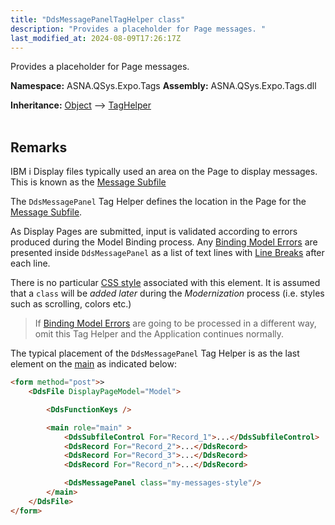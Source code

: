```yaml
---
title: "DdsMessagePanelTagHelper class"
description: "Provides a placeholder for Page messages. "
last_modified_at: 2024-08-09T17:26:17Z
---
```


Provides a placeholder for Page messages.

**Namespace:** ASNA.QSys.Expo.Tags
**Assembly:** ASNA.QSys.Expo.Tags.dll

**Inheritance:** [Object](https://docs.microsoft.com/en-us/dotnet/api/system.object) --> [TagHelper](https://learn.microsoft.com/en-us/dotnet/api/microsoft.aspnetcore.razor.taghelpers.taghelper?view=aspnetcore-8.0)
<br>
<br>

## Remarks

IBM i Display files typically used an area on the Page to display messages. This is known as the [Message Subfile](https://www.ibm.com/docs/en/i/7.1?topic=type-example-message-subfile-using-dds)

The `DdsMessagePanel` Tag Helper defines the location in the Page for the  [Message Subfile](https://www.ibm.com/docs/en/i/7.1?topic=type-example-message-subfile-using-dds).

As Display Pages are submitted, input is validated according to errors produced during the Model Binding process. Any [Binding Model Errors](https://docs.microsoft.com/en-us/dotnet/api/microsoft.aspnetcore.mvc.modelbinding.modelerrorcollection) are presented inside `DdsMessagePanel` as a list of text lines with [Line Breaks](https://developer.mozilla.org/en-US/docs/Web/HTML/Element/br) after each line.

There is no particular [CSS style](https://developer.mozilla.org/en-US/docs/Web/HTML/Global_attributes/class) associated with this element. It is assumed that a `class` will be *added later* during the *Modernization* process (i.e. styles such as scrolling, colors etc.)

>If [Binding Model Errors](https://docs.microsoft.com/en-us/dotnet/api/microsoft.aspnetcore.mvc.modelbinding.modelerrorcollection) are going to be processed in a different way, omit this Tag Helper and the Application continues normally.

The typical placement of the `DdsMessagePanel` Tag Helper is as the last element on the [main](https://developer.mozilla.org/en-US/docs/Web/HTML/Element/main) as indicated below: 

```html
<form method="post">>
    <DdsFile DisplayPageModel="Model">

        <DdsFunctionKeys />

        <main role="main" >
            <DdsSubfileControl For="Record_1">...</DdsSubfileControl>
            <DdsRecord For="Record_2">...</DdsRecord>
            <DdsRecord For="Record_3">...</DdsRecord>
            <DdsRecord For="Record_n">...</DdsRecord>

            <DdsMessagePanel class="my-messages-style"/>
        </main>
    </DdsFile>
</form>
```
